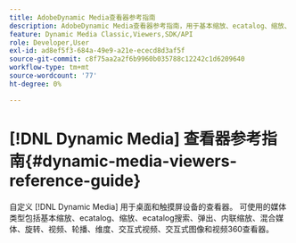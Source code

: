```yaml
---
title: AdobeDynamic Media查看器参考指南
description: AdobeDynamic Media查看器参考指南，用于基本缩放、ecatalog、缩放、ecatalog搜索、弹出、内联缩放、混合媒体、旋转、视频、轮播、维度、交互式视频、交互式图像和视频360查看器。
feature: Dynamic Media Classic,Viewers,SDK/API
role: Developer,User
exl-id: ad8ef5f3-684a-49e9-a21e-ececd8d3af5f
source-git-commit: c8f75aa2a2f6b9960b035788c12242c1d6209640
workflow-type: tm+mt
source-wordcount: '77'
ht-degree: 0%

---
```


# [!DNL Dynamic Media] 查看器参考指南{#dynamic-media-viewers-reference-guide}

自定义 [!DNL Dynamic Media] 用于桌面和触摸屏设备的查看器。 可使用的媒体类型包括基本缩放、ecatalog、缩放、ecatalog搜索、弹出、内联缩放、混合媒体、旋转、视频、轮播、维度、交互式视频、交互式图像和视频360查看器。
